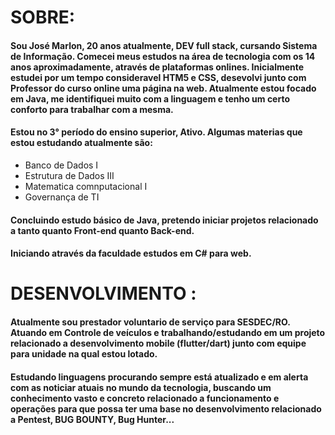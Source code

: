 # SOBRE: 
#### Sou José Marlon, 20 anos atualmente, DEV full stack, cursando Sistema de Informação. Comecei meus estudos na área de tecnologia com os 14 anos aproximadamente, através de plataformas onlines. Inicialmente estudei por um tempo consideravel HTM5 e CSS, desevolvi junto com Professor do curso online uma página na web. Atualmente estou focado em Java, me identifiquei muito com a linguagem e tenho um certo conforto para trabalhar com a mesma. 
#### Estou no 3° período do ensino superior, Ativo. Algumas materias que estou estudando atualmente são:
- Banco de Dados I
- Estrutura de Dados III
- Matematica comnputacional I
- Governança de TI 

#### Concluindo estudo básico de Java, pretendo iniciar projetos relacionado a tanto quanto Front-end quanto Back-end. 
#### Iniciando através da faculdade estudos em C# para web.

# DESENVOLVIMENTO :
#### Atualmente sou prestador voluntario de serviço para SESDEC/RO. Atuando em Controle de veículos e trabalhando/estudando em um projeto relacionado a desenvolvimento mobile (flutter/dart) junto com equipe para unidade na qual estou lotado. 
#### Estudando linguagens procurando sempre está atualizado e em alerta com as noticiar atuais no mundo da tecnologia, buscando um conhecimento vasto e concreto relacionado a funcionamento e operações para que possa ter uma base no desenvolvimento relacionado a Pentest, BUG BOUNTY, Bug Hunter... 

